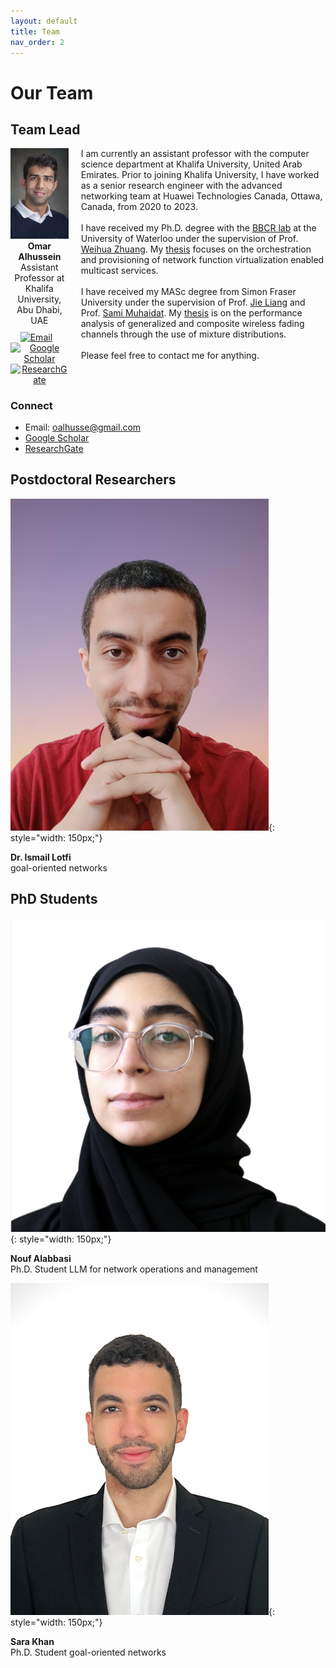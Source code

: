 ```yaml
---
layout: default
title: Team
nav_order: 2
---
```


# Our Team

## Team Lead
<div style="display: flex; align-items: flex-start;">
  <div style="margin-right: 20px; text-align: center;">
    <img src="images/omar3m.jpg" alt="Omar Alhussein" style="width: 150px;">
    <div>
      <strong>Omar Alhussein</strong><br>
      Assistant Professor at Khalifa University, Abu Dhabi, UAE
    </div>
    <div style="margin-top: 10px;">
      <a href="mailto:oalhusse@gmail.com" style="margin-right: 10px;">
        <img src="images/email_icon.png" alt="Email" style="width: 24px;">
      </a>
      <a href="https://scholar.google.ca/citations?user=_4mKHpcAAAAJ&hl=en" style="margin-right: 10px;">
        <img src="images/scholar_icon.png" alt="Google Scholar" style="width: 24px;">
      </a>
      <a href="https://www.researchgate.net/profile/Omar_Alhussein">
        <img src="images/researchgate_icon.png" alt="ResearchGate" style="width: 24px;">
      </a>
    </div>
  </div>
  <div>
    I am currently an assistant professor with the computer science department at Khalifa University, United Arab Emirates. Prior to joining Khalifa University, I have worked as a senior research engineer with the advanced networking team at Huawei Technologies Canada, Ottawa, Canada, from 2020 to 2023.<br><br>
    I have received my Ph.D. degree with the <a href="https://uwaterloo.ca/broadband-communications-research-lab/">BBCR lab</a> at the University of Waterloo under the supervision of Prof. <a href="https://bbcr.uwaterloo.ca/~wzhuang/">Weihua Zhuang</a>. My <a href="research_phd.html">thesis</a> focuses on the orchestration and provisioning of network function virtualization enabled multicast services.<br><br>
    I have received my MASc degree from Simon Fraser University under the supervision of Prof. <a href="https://www.sfu.ca/~jiel/">Jie Liang</a> and Prof. <a href="https://sites.google.com/view/muhaidat/home?authuser=0">Sami Muhaidat</a>. My <a href="research_masc.html">thesis</a> is on the performance analysis of generalized and composite wireless fading channels through the use of mixture distributions.<br><br>
    Please feel free to contact me for anything.
  </div>
</div>

### Connect
- Email: [oalhusse@gmail.com](mailto:oalhusse@gmail.com)
- [Google Scholar](https://scholar.google.ca/citations?user=_4mKHpcAAAAJ&hl=en)
- [ResearchGate](https://www.researchgate.net/profile/Omar_Alhussein)


<!-- ## Collaborators

![Prof. Merouane](images/john_smith.jpg){: style="width: 150px;"}
**Prof. John Smith**  
University A

![Prof. Emily White](images/emily_white.jpg){: style="width: 150px;"}
**Prof. Emily White**  
University B -->


## Postdoctoral Researchers

![Dr. Ismail Lotfi](images/ismail_lotfi_profile.png){: style="width: 150px;"}

**Dr. Ismail Lotfi**  
goal-oriented networks


## PhD Students

![Nouf Alabbasi](images/Nouf_alabbasi_profile.png){: style="width: 150px;"}

**Nouf Alabbasi**  
Ph.D. Student
LLM for network operations and management

![Omar Erak](images/omar_erak_profile.png){: style="width: 150px;"}

**Sara Khan**  
Ph.D. Student
goal-oriented networks

<!-- ## Undergraduate Associates/Interns -->



